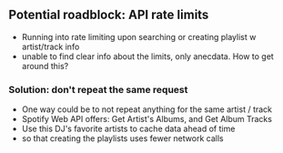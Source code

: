 ## Potential roadblock: API rate limits 
- Running into rate limiting upon searching or creating playlist w artist/track info
- unable to find clear info about the limits, only anecdata. How to get around this?

### Solution: don't repeat the same request
- One way could be to not repeat anything for the same artist / track
- Spotify Web API offers: Get Artist's Albums, and Get Album Tracks
- Use this DJ's favorite artists to cache data ahead of time
- so that creating the playlists uses fewer network calls


